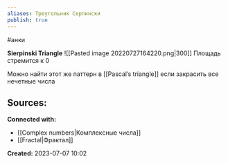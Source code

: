 ```yaml
---
aliases: Треугольник Серпински
publish: true
---
```

#анки

**Sierpinski Triangle**
![[Pasted image 20220727164220.png|300]]
Площадь стремится к 0

Можно найти этот же паттерн в [[Pascal’s triangle]] если закрасить все нечетные числа


**Sources:**
- 


**Connected with:**
- [[Complex numbers|Комплексные числа]]
- [[Fractal|Фрактал]]




**Created:** 2023-07-07 10:02